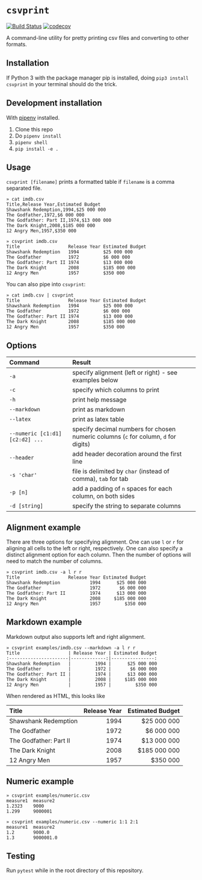 # `csvprint`

[![Build Status](https://travis-ci.org/vegarsti/csvprint.svg?branch=master)](https://travis-ci.org/travis-ci/travis-web)
[![codecov](https://codecov.io/gh/vegarsti/csvprint/branch/master/graph/badge.svg)](https://codecov.io/gh/vegarsti/csvprint)

A command-line utility for pretty printing csv files and converting to other formats.

## Installation

If Python 3 with the package manager pip is installed, doing `pip3 install csvprint` in your terminal should do the trick.

## Development installation

With [pipenv](https://github.com/pypa/pipenv) installed.

1. Clone this repo
2. Do `pipenv install`
3. `pipenv shell`
4. `pip install -e .`

## Usage

`csvprint [filename]` prints a formatted table if `filename` is a comma separated file.

```
» cat imdb.csv
Title,Release Year,Estimated Budget
Shawshank Redemption,1994,$25 000 000
The Godfather,1972,$6 000 000
The Godfather: Part II,1974,$13 000 000
The Dark Knight,2008,$185 000 000
12 Angry Men,1957,$350 000

» csvprint imdb.csv
Title                  Release Year Estimated Budget
Shawshank Redemption   1994         $25 000 000
The Godfather          1972         $6 000 000
The Godfather: Part II 1974         $13 000 000
The Dark Knight        2008         $185 000 000
12 Angry Men           1957         $350 000
```
You can also pipe into `csvprint`:

```
» cat imdb.csv | csvprint
Title                  Release Year Estimated Budget
Shawshank Redemption   1994         $25 000 000
The Godfather          1972         $6 000 000
The Godfather: Part II 1974         $13 000 000
The Dark Knight        2008         $185 000 000
12 Angry Men           1957         $350 000
```

## Options

Command        | Result
:--------------|:-------------------------------------------------------------
`-a`           | specify alignment (left or right) - see examples below
`-c`           | specify which columns to print 
`-h`           | print help message
`--markdown`   | print as markdown
`--latex`      | print as latex table
`--numeric [c1:d1] [c2:d2] ...`   | specify decimal numbers for chosen numeric columns (`c` for column, `d` for digits)
`--header`     | add header decoration around the first line
`-s 'char'`    | file is delimited by `char` (instead of comma), `tab` for tab
`-p [n]`       | add a padding of `n` spaces for each column, on both sides
`-d [string]`  | specify the string to separate columns

## Alignment example

There are three options for specifying alignment. One can use `l` or `r` for aligning all cells to the left or right, respectively. One can also specify a distinct alignment option for each column. Then the number of options will need to match the number of columns.

```
» csvprint imdb.csv -a l r r
Title                  Release Year Estimated Budget
Shawshank Redemption           1994      $25 000 000
The Godfather                  1972       $6 000 000
The Godfather: Part II         1974      $13 000 000
The Dark Knight                2008     $185 000 000
12 Angry Men                   1957         $350 000
```

## Markdown example

Markdown output also supports left and right alignment.

```
» csvprint examples/imdb.csv --markdown -a l r r
Title                  | Release Year | Estimated Budget
:----------------------|-------------:|----------------:
Shawshank Redemption   |         1994 |      $25 000 000
The Godfather          |         1972 |       $6 000 000
The Godfather: Part II |         1974 |      $13 000 000
The Dark Knight        |         2008 |     $185 000 000
12 Angry Men           |         1957 |         $350 000
```

When rendered as HTML, this looks like

Title                  | Release Year | Estimated Budget
:----------------------|-------------:|----------------:
Shawshank Redemption   |         1994 |      $25 000 000
The Godfather          |         1972 |       $6 000 000
The Godfather: Part II |         1974 |      $13 000 000
The Dark Knight        |         2008 |     $185 000 000
12 Angry Men           |         1957 |         $350 000

## Numeric example

```
» csvprint examples/numeric.csv
measure1  measure2
1.2323    9000
1.299     9000001

» csvprint examples/numeric.csv --numeric 1:1 2:1
measure1  measure2
1.2       9000.0
1.3       9000001.0
```

## Testing

Run `pytest` while in the root directory of this repository.
